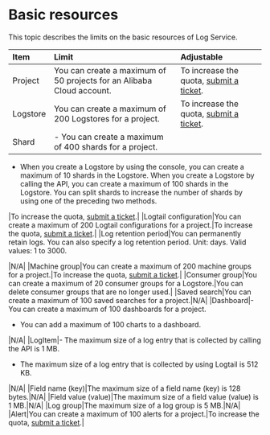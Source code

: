 # Basic resources

This topic describes the limits on the basic resources of Log Service.

|Item|Limit|Adjustable|
|:---|:----|:---------|
|Project|You can create a maximum of 50 projects for an Alibaba Cloud account.|To increase the quota, [submit a ticket](https://workorder-intl.console.aliyun.com/console.htm).|
|Logstore|You can create a maximum of 200 Logstores for a project.|To increase the quota, [submit a ticket](https://workorder-intl.console.aliyun.com/console.htm).|
|Shard|-   You can create a maximum of 400 shards for a project.
-   When you create a Logstore by using the console, you can create a maximum of 10 shards in the Logstore. When you create a Logstore by calling the API, you can create a maximum of 100 shards in the Logstore. You can split shards to increase the number of shards by using one of the preceding two methods.

|To increase the quota, [submit a ticket](https://workorder-intl.console.aliyun.com/console.htm).|
|Logtail configuration|You can create a maximum of 200 Logtail configurations for a project.|To increase the quota, [submit a ticket](https://workorder-intl.console.aliyun.com/console.htm).|
|Log retention period|You can permanently retain logs. You can also specify a log retention period. Unit: days. Valid values: 1 to 3000.

|N/A|
|Machine group|You can create a maximum of 200 machine groups for a project.|To increase the quota, [submit a ticket](https://workorder-intl.console.aliyun.com/console.htm).|
|Consumer group|You can create a maximum of 20 consumer groups for a Logstore.|You can delete consumer groups that are no longer used.|
|Saved search|You can create a maximum of 100 saved searches for a project.|N/A|
|Dashboard|-   You can create a maximum of 100 dashboards for a project.
-   You can add a maximum of 100 charts to a dashboard.

|N/A|
|LogItem|-   The maximum size of a log entry that is collected by calling the API is 1 MB.
-   The maximum size of a log entry that is collected by using Logtail is 512 KB.

|N/A|
|Field name \(key\)|The maximum size of a field name \(key\) is 128 bytes.|N/A|
|Field value \(value\)|The maximum size of a field value \(value\) is 1 MB.|N/A|
|Log group|The maximum size of a log group is 5 MB.|N/A|
|Alert|You can create a maximum of 100 alerts for a project.|To increase the quota, [submit a ticket](https://workorder-intl.console.aliyun.com/console.htm).|

